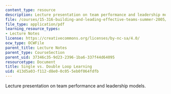 ```yaml
---
content_type: resource
description: Lecture presentation on team performance and leadership models.
file: /courses/15-316-building-and-leading-effective-teams-summer-2005/413d5a03f112d8e00c055eb0f064fdfb_sng_dob_loop_lrn.pdf
file_type: application/pdf
learning_resource_types:
- Lecture Notes
license: https://creativecommons.org/licenses/by-nc-sa/4.0/
ocw_type: OCWFile
parent_title: Lecture Notes
parent_type: CourseSection
parent_uid: 37346c35-9d23-2396-1ba6-337f44d64095
resourcetype: Document
title: Single vs. Double Loop Learning
uid: 413d5a03-f112-d8e0-0c05-5eb0f064fdfb
---
```

Lecture presentation on team performance and leadership models.